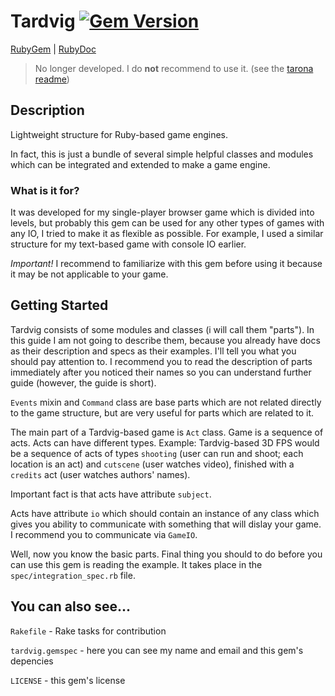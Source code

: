 # Tardvig [![Gem Version](https://badge.fury.io/rb/tardvig.svg)](https://badge.fury.io/rb/tardvig)

[RubyGem](https://rubygems.org/gems/tardvig) |
[RubyDoc](http://www.rubydoc.info/gems/tardvig)

> No longer developed. I do **not** recommend to use it. (see the [tarona readme](https://github.com/sprkweb/tarona#readme))

## Description
Lightweight structure for Ruby-based game engines.

In fact, this is just a bundle of several simple helpful classes and modules
which can be integrated and extended to make a game engine.

### What is it for?
It was developed for my single-player browser game which is divided into levels,
but probably this gem can be used for any other types of games with any IO, I
tried to make it as flexible as possible.
For example, I used a similar structure for my text-based game with console IO
earlier.

*Important!* I recommend to familiarize with this gem before using it because
it may be not applicable to your game.

## Getting Started
Tardvig consists of some modules and classes (i will call them "parts"). In this
guide I am not going to describe them, because you already have docs as their
description and specs as their examples. I'll tell you what you should pay
attention to.
I recommend you to read the description of parts immediately
after you noticed their names so you can understand further guide (however, the
guide is short).

`Events` mixin and `Command` class are base parts which are not related directly
to the game structure, but are very useful for parts which are related to it.

The main part of a Tardvig-based game is `Act` class. Game is a sequence of
acts. Acts can have different types.
Example: Tardvig-based 3D FPS would be a sequence of acts of types `shooting`
(user can run and shoot; each location is an act) and `cutscene` (user watches
video), finished with a `credits` act (user watches authors' names).

Important fact is that acts have attribute `subject`.

Acts have attribute `io` which should contain an instance of any class which
gives you ability to communicate with something that will dislay your game.
I recommend you to communicate via `GameIO`.

Well, now you know the basic parts. Final thing you should to do before you can
use this gem is reading the example. It takes place in the
`spec/integration_spec.rb` file.

## You can also see...
`Rakefile` - Rake tasks for contribution

`tardvig.gemspec` - here you can see my name and email and this gem's depencies

`LICENSE` - this gem's license
